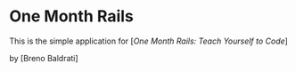 # One Month Rails

This is the simple application for 
[*One Month Rails: Teach Yourself to Code*]

by [Breno Baldrati]